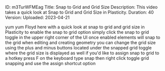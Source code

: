 ID: m3TurWFMEag
Title: Snap to Grid and Grid Size
Description: This video takes a quick look at Snap to Grid and Grid Size in Plasticity.
Duration: 40
Version: 
Uploaded: 2023-04-21

yum yum Floyd here with a quick look at
snap to grid and grid size in Plasticity
to enable the snap to grid
option simply click the snap to grid
toggle in the upper right corner of the
UI once enabled elements will snap to
the grid when editing and creating
geometry you can change the grid size
using the plus and minus buttons located
under the snapped grid toggle where the
grid size is displayed as well if you'd
like to assign snap to grid to a hotkey
press F on the keyboard type snap then
right click toggle grid snapping and use
the assign shortcut option